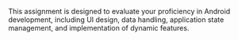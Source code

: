 This assignment is designed to evaluate your proficiency in Android development, including UI
design, data handling, application state management, and implementation of dynamic features.
